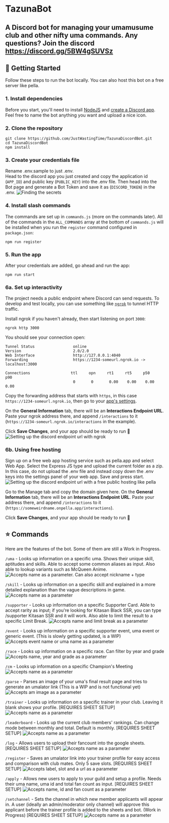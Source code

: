 # TazunaBot

A Discord bot for managing your umamusume club and other nifty uma commands. 
Any questions? Join the discord https://discord.gg/5BW4gSUVSz
---

## 🚀 Getting Started
Follow these steps to run the bot locally. You can also host this bot on a free server like pella.



### 1. Install dependencies
Before you start, you'll need to install [NodeJS](https://nodejs.org/en/download/) and [create a Discord app](https://discord.com/developers/applications). Feel free to name the bot anything you want and upload a nice icon.

### 2. Clone the repository
```
git clone https://github.com/JustWastingTime/TazunaDiscordBot.git
cd TazunaDiscordBot
npm install
```

### 3. Create your credentials file
Rename .env.sample to just .env.  
Head to the discord app you just created and copy the application id (`APP_ID`) and public key (`PUBLIC_KEY`) into the .env file. Then head into the Bot page and generate a Bot Token and save it as (`DISCORD_TOKEN`) in the .env.
![Finding the secrets](./assets/readmeimg/tutorial01.png)


### 4. Install slash commands

The commands are set up in `commands.js` (more on the commands later). All of the commands in the `ALL_COMMANDS` array at the bottom of `commands.js` will be installed when you run the `register` command configured in `package.json`:

```
npm run register
```

### 5. Run the app

After your credentials are added, go ahead and run the app:

```
npm run start
```

### 6a. Set up interactivity

The project needs a public endpoint where Discord can send requests. To develop and test locally, you can use something like [`ngrok`](https://ngrok.com/) to tunnel HTTP traffic.

Install ngrok if you haven't already, then start listening on port `3000`:

```
ngrok http 3000
```

You should see your connection open:

```
Tunnel Status                 online
Version                       2.0/2.0
Web Interface                 http://127.0.0.1:4040
Forwarding                    https://1234-someurl.ngrok.io -> localhost:3000

Connections                  ttl     opn     rt1     rt5     p50     p90
                              0       0       0.00    0.00    0.00    0.00
```

Copy the forwarding address that starts with `https`, in this case `https://1234-someurl.ngrok.io`, then go to your [app's settings](https://discord.com/developers/applications).

On the **General Information** tab, there will be an **Interactions Endpoint URL**. Paste your ngrok address there, and append `/interactions` to it (`https://1234-someurl.ngrok.io/interactions` in the example).

Click **Save Changes**, and your app should be ready to run 🚀
![Setting up the discord endpoint url with ngrok](./assets/readmeimg/tutorial02.png)

### 6b. Using free hosting
Sign up on a free web app hosting service such as pella.app and select Web App. Select the Express JS type and upload the current folder as a zip. In this case, do not upload the .env file and instead copy down the .env keys into the settings panel of your web app. Save and press start.  
![Setting up the discord endpoint url with a free public hosting like pella](./assets/readmeimg/tutorial03.png)

Go to the Manage tab and copy the domain given here. On the **General Information** tab, there will be an **Interactions Endpoint URL**. Paste your address there, and append `/interactions` to it (`https://someweirdname.onpella.app/interactions`).

Click **Save Changes**, and your app should be ready to run 🚀


## ⭐ Commands
Here are the features of the bot. Some of them are still a Work in Progress.  

`/uma` - Looks up information on a specific uma. Shows their unique skill, aptitudes and skills. Able to accept some common aliases as input. Also able to lookup variants such as McQueen Anime.
![Accepts name as a parameter. Can also accept nickname + type](./assets/readmeimg/tutorial05.png)

`/skill` - Looks up information on a specific skill and explained in a more detailed explanation than the vague descriptions in game.
![Accepts name as a parameter](./assets/readmeimg/tutorial06.png)

`/supporter` - Looks up information on a specific Supporter Card. Able to accept rarity as input; if you're looking for Kitasan Black SSR, you can type /supporter Kitasan SSR and it will work. Also able to limit the result to a specific Limit Break.
![Accepts name and limit break as a parameter](./assets/readmeimg/tutorial07.png)

`/event` - Looks up information on a specific supporter event, uma event or generic event. (This is slowly getting updated, is a WIP)
![Accepts event name or uma name as a parameter](./assets/readmeimg/tutorial08.png)

`/race` - Looks up information on a specific race. Can filter by year and grade
![Accepts name, year and grade as a parameter](./assets/readmeimg/tutorial09.png)

`/cm` - Looks up information on a specific Champion's Meeting
![Accepts name as a parameter](./assets/readmeimg/tutorial04.png)

`/parse` - Parses an image of your uma's final result page and tries to generate an umalator link (This is a WIP and is not functional yet)
![Accepts am image as a parameter](./assets/readmeimg/tutorial10.png)

`/trainer` - Looks up information on a specific trainer in your club. Leaving it blank shows your profile. [REQUIRES SHEET SETUP]
![Accepts name as a parameter](./assets/readmeimg/tutorial11.png)

`/leaderboard` - Looks up the current club members' rankings. Can change mode between monthly and total. Default is monthly. [REQUIRES SHEET SETUP]
![Accepts name as a parameter](./assets/readmeimg/tutorial12.png)

`/log` - Allows users to upload their fancount into the google sheets. [REQUIRES SHEET SETUP]
![Accepts name as a parameter](./assets/readmeimg/tutorial13.png)

`/register` - Saves an umalator link into your trainer profile for easy access and comparison with club mates. Only 5 save slots. [REQUIRES SHEET SETUP]
![Accepts label, slot and a url as a parameter](./assets/readmeimg/tutorial14.png)

`/apply` - Allows new users to apply to your guild and setup a profile. Needs their uma name, uma id and total fan count as input. [REQUIRES SHEET SETUP]
![Accepts name, id and fan count as a parameter](./assets/readmeimg/tutorial15.png)

`/setchannel` - Sets the channel in which new member applicants will appear in. A user (ideally an admin/moderator only channel) will approve this applicant before the trainer profile is added to the sheets and bot. (Work in Progress) [REQUIRES SHEET SETUP]
![Accepts name as a parameter](./assets/readmeimg/tutorial16.png)
